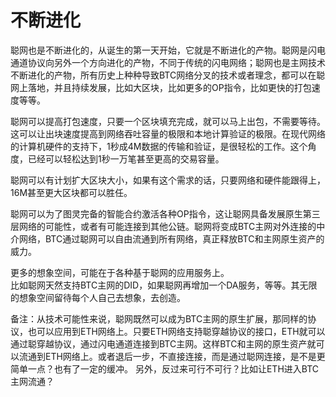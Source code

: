 不断进化
===


聪网也是不断进化的，从诞生的第一天开始，它就是不断进化的产物。聪网是闪电通道协议向另外一个方向进化的产物，不同于传统的闪电网络；聪网也是主网技术不断进化的产物，所有历史上种种导致BTC网络分叉的技术或者理念，都可以在聪网上落地，并且持续发展，比如大区块，比如更多的OP指令，比如更快的打包速度等等。

聪网可以提高打包速度，只要一个区块填充完成，就可以马上出包，不需要等待。这可以让出块速度提高到网络吞吐容量的极限和本地计算验证的极限。在现代网络的计算机硬件的支持下，1秒成4M数据的传输和验证，是很轻松的工作。这个角度，已经可以轻松达到1秒一万笔甚至更高的交易容量。

聪网可以有计划扩大区块大小，如果有这个需求的话，只要网络和硬件能跟得上，16M甚至更大区块都可以胜任。

聪网可以为了图灵完备的智能合约激活各种OP指令，这让聪网具备发展原生第三层网络的可能性，或者有可能连接到其他公链。聪网将变成BTC主网对外连接的中介网络，BTC通过聪网可以自由流通到所有网络，真正释放BTC和主网原生资产的威力。

更多的想象空间，可能在于各种基于聪网的应用服务上。  
比如聪网天然支持BTC主网的DID，如果聪网再增加一个DA服务，等等。其无限的想象空间留待每个人自己去想象，去创造。


备注：从技术可能性来说，聪网既然可以成为BTC主网的原生扩展，那同样的协议，也可以应用到ETH网络上。只要ETH网络支持聪穿越协议的接口，ETH就可以通过聪穿越协议，通过闪电通道连接到BTC主网。这样BTC和主网的原生资产就可以流通到ETH网络上。或者退后一步，不直接连接，而是通过聪网连接，是不是更简单一点？也有了一定的缓冲。
另外，反过来可行不可行？比如让ETH进入BTC主网流通？
